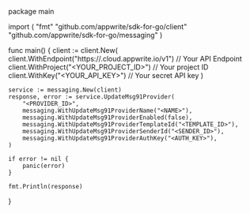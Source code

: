 package main

import (
    "fmt"
    "github.com/appwrite/sdk-for-go/client"
    "github.com/appwrite/sdk-for-go/messaging"
)

func main() {
    client := client.New(
        client.WithEndpoint("https://<REGION>.cloud.appwrite.io/v1") // Your API Endpoint
        client.WithProject("<YOUR_PROJECT_ID>") // Your project ID
        client.WithKey("<YOUR_API_KEY>") // Your secret API key
    )

    service := messaging.New(client)
    response, error := service.UpdateMsg91Provider(
        "<PROVIDER_ID>",
        messaging.WithUpdateMsg91ProviderName("<NAME>"),
        messaging.WithUpdateMsg91ProviderEnabled(false),
        messaging.WithUpdateMsg91ProviderTemplateId("<TEMPLATE_ID>"),
        messaging.WithUpdateMsg91ProviderSenderId("<SENDER_ID>"),
        messaging.WithUpdateMsg91ProviderAuthKey("<AUTH_KEY>"),
    )

    if error != nil {
        panic(error)
    }

    fmt.Println(response)
}
